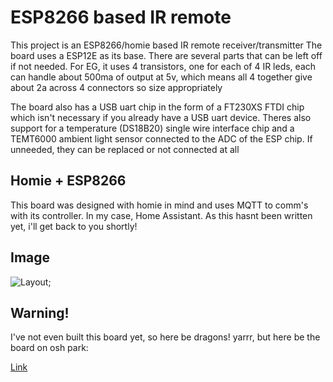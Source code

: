 # ESP8266 based IR remote

This project is an ESP8266/homie based IR remote receiver/transmitter
The board uses a ESP12E as its base. There are several parts that can
be left off if not needed. For EG, it uses 4 transistors, one for each
of 4 IR leds, each can handle about 500ma of output at 5v, which means
all 4 together give about 2a across 4 connectors so size appropriately

The board also has a USB uart chip in the form of a FT230XS FTDI chip
which isn't necessary if you already have a USB uart device. Theres
also support for a temperature (DS18B20) single wire interface chip
and a TEMT6000 ambient light sensor connected to the ADC of the ESP
chip. If unneeded, they can be replaced or not connected at all

## Homie + ESP8266

This board was designed with homie in mind and uses MQTT to comm's
with its controller. In my case, Home Assistant. As this hasnt been
written yet, i'll get back to you shortly!

## Image

![Layout](https://raw.githubusercontent.com/takigama/HomeAutomationExperiments/master/IRRemote/3dView.png);

## Warning!

I've not even built this board yet, so here be dragons! yarrr, but
here be the board on osh park:

[Link](https://oshpark.com/shared_projects/vwTebHdx)
